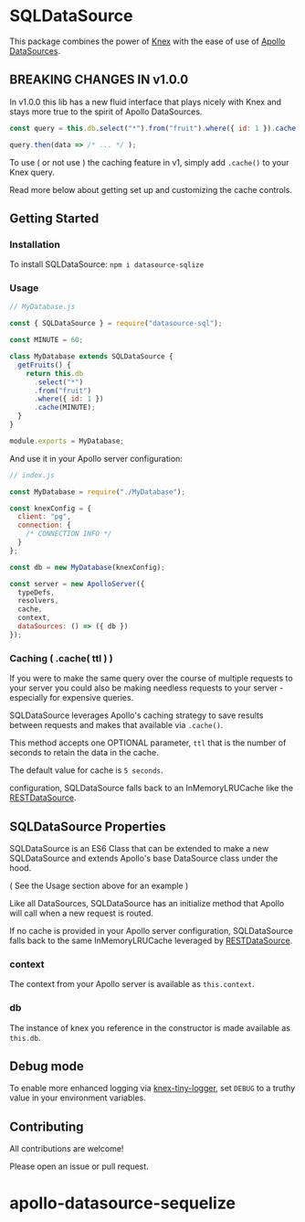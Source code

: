 # SQLDataSource

This package combines the power of [Knex] with the ease of use of [Apollo DataSources].

## BREAKING CHANGES IN v1.0.0

In v1.0.0 this lib has a new fluid interface that plays nicely with Knex and stays more true to the spirit of Apollo DataSources.

```js
const query = this.db.select("*").from("fruit").where({ id: 1 }).cache();

query.then(data => /* ... */ );
```

To use ( or not use ) the caching feature in v1, simply add `.cache()` to your Knex query.

Read more below about getting set up and customizing the cache controls.

## Getting Started

### Installation

To install SQLDataSource: `npm i datasource-sqlize`

### Usage

```js
// MyDatabase.js

const { SQLDataSource } = require("datasource-sql");

const MINUTE = 60;

class MyDatabase extends SQLDataSource {
  getFruits() {
    return this.db
      .select("*")
      .from("fruit")
      .where({ id: 1 })
      .cache(MINUTE);
  }
}

module.exports = MyDatabase;
```

And use it in your Apollo server configuration:

```js
// index.js

const MyDatabase = require("./MyDatabase");

const knexConfig = {
  client: "pg",
  connection: {
    /* CONNECTION INFO */
  }
};

const db = new MyDatabase(knexConfig);

const server = new ApolloServer({
  typeDefs,
  resolvers,
  cache,
  context,
  dataSources: () => ({ db })
});
```

### Caching ( .cache( ttl ) )

If you were to make the same query over the course of multiple requests to your server you could also be making needless requests to your server - especially for expensive queries.

SQLDataSource leverages Apollo's caching strategy to save results between requests and makes that available via `.cache()`.

This method accepts one OPTIONAL parameter, `ttl` that is the number of seconds to retain the data in the cache.

The default value for cache is `5 seconds`.

configuration, SQLDataSource falls back to an InMemoryLRUCache like the [RESTDataSource].

## SQLDataSource Properties

SQLDataSource is an ES6 Class that can be extended to make a new SQLDataSource and extends Apollo's base DataSource class under the hood.

( See the Usage section above for an example )

Like all DataSources, SQLDataSource has an initialize method that Apollo will call when a new request is routed.

If no cache is provided in your Apollo server configuration, SQLDataSource falls back to the same InMemoryLRUCache leveraged by [RESTDataSource].

### context

The context from your Apollo server is available as `this.context`.

### db

The instance of knex you reference in the constructor is made available as `this.db`.

## Debug mode

To enable more enhanced logging via [knex-tiny-logger], set `DEBUG` to a truthy value in your environment variables.

## Contributing

All contributions are welcome!

Please open an issue or pull request.

[knex]: https://knexjs.org/
[apollo datasources]: https://www.apollographql.com/docs/apollo-server/features/data-sources.html
[dataloader]: https://github.com/facebook/dataloader
[inmemorylrucache]: https://github.com/apollographql/apollo-server/tree/master/packages/apollo-server-caching
[restdatasource]: https://www.apollographql.com/docs/apollo-server/features/data-sources.html#REST-Data-Source
[knex-tiny-logger]: https://github.com/khmm12/knex-tiny-logger
# apollo-datasource-sequelize
